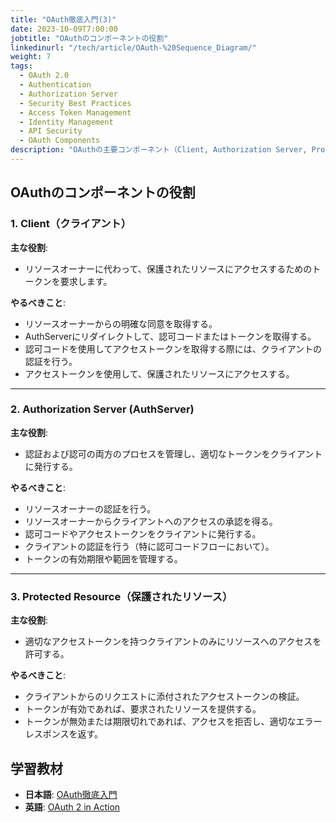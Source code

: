 ```yaml
---
title: "OAuth徹底入門(3)"
date: 2023-10-09T7:00:00
jobtitle: "OAuthのコンポーネントの役割"
linkedinurl: "/tech/article/OAuth-%20Sequence_Diagram/"
weight: 7
tags:
  - OAuth 2.0
  - Authentication
  - Authorization Server
  - Security Best Practices
  - Access Token Management
  - Identity Management
  - API Security
  - OAuth Components
description: "OAuthの主要コンポーネント（Client, Authorization Server, Protected Resource）の役割とそれぞれの役割を理解し、OAuth認証フローを正しく実装するための基本を学びます。"
---
```


## OAuthのコンポーネントの役割

### 1. Client（クライアント）

**主な役割**:

- リソースオーナーに代わって、保護されたリソースにアクセスするためのトークンを要求します。

**やるべきこと**:

- リソースオーナーからの明確な同意を取得する。
- AuthServerにリダイレクトして、認可コードまたはトークンを取得する。
- 認可コードを使用してアクセストークンを取得する際には、クライアントの認証を行う。
- アクセストークンを使用して、保護されたリソースにアクセスする。

---

### 2. Authorization Server (AuthServer)

**主な役割**:

- 認証および認可の両方のプロセスを管理し、適切なトークンをクライアントに発行する。

**やるべきこと**:

- リソースオーナーの認証を行う。
- リソースオーナーからクライアントへのアクセスの承認を得る。
- 認可コードやアクセストークンをクライアントに発行する。
- クライアントの認証を行う（特に認可コードフローにおいて）。
- トークンの有効期限や範囲を管理する。

---

### 3. Protected Resource（保護されたリソース）

**主な役割**:

- 適切なアクセストークンを持つクライアントのみにリソースへのアクセスを許可する。

**やるべきこと**:

- クライアントからのリクエストに添付されたアクセストークンの検証。
- トークンが有効であれば、要求されたリソースを提供する。
- トークンが無効または期限切れであれば、アクセスを拒否し、適切なエラーレスポンスを返す。

## 学習教材

- **日本語**: [OAuth徹底入門](https://www.amazon.co.jp/OAuth%E5%BE%B9%E5%BA%95%E5%85%A5%E9%96%80-%E3%82%BB%E3%82%AD%E3%83%A5%E3%82%A2%E3%81%AA%E8%AA%8D%E5%8F%AF%E3%82%B7%E3%82%B9%E3%83%86%E3%83%A0%E3%82%92%E9%81%A9%E7%94%A8%E3%81%99%E3%82%8B%E3%81%9F%E3%82%81%E3%81%AE%E5%8E%9F%E5%89%87%E3%81%A8%E5%AE%9F%E8%B7%B5-Justin-Richer/dp/4798159298)
- **英語**: [OAuth 2 in Action](https://www.manning.com/books/oauth-2-in-action)
